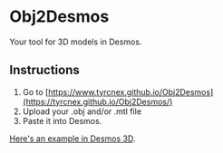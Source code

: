 # Obj2Desmos
Your tool for 3D models in Desmos.

## Instructions
1. Go to [https://www.tyrcnex.github.io/Obj2Desmos](https://tyrcnex.github.io/Obj2Desmos/)
2. Upload your .obj and/or .mtl file
3. Paste it into Desmos. 

[Here's an example in Desmos 3D](https://www.desmos.com/3d/3d7405bb99).